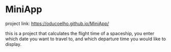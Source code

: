 # MiniApp

project link: https://oducoelho.github.io/MiniApp/

this is a project that calculates the flight time of a spaceship, you enter which date you want to travel to, and which departure time you would like to display.
